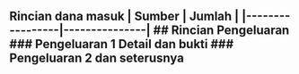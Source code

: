 ## Rincian dana masuk | Sumber | Jumlah | |-----------------|---------------| ## Rincian Pengeluaran ### Pengeluaran 1 Detail dan bukti ### Pengeluaran 2 dan seterusnya
